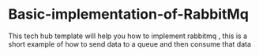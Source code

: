 # Basic-implementation-of-RabbitMq
This tech hub template will help you how to implement rabbitmq , this is a short example of how to send data to a queue and then consume that data
